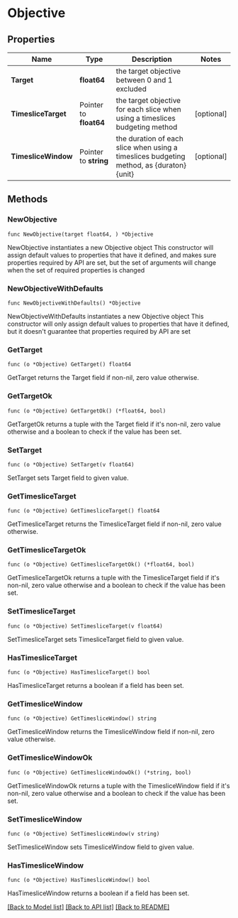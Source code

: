 # Objective

## Properties

Name | Type | Description | Notes
------------ | ------------- | ------------- | -------------
**Target** | **float64** | the target objective between 0 and 1 excluded | 
**TimesliceTarget** | Pointer to **float64** | the target objective for each slice when using a timeslices budgeting method | [optional] 
**TimesliceWindow** | Pointer to **string** | the duration of each slice when using a timeslices budgeting method, as {duraton}{unit} | [optional] 

## Methods

### NewObjective

`func NewObjective(target float64, ) *Objective`

NewObjective instantiates a new Objective object
This constructor will assign default values to properties that have it defined,
and makes sure properties required by API are set, but the set of arguments
will change when the set of required properties is changed

### NewObjectiveWithDefaults

`func NewObjectiveWithDefaults() *Objective`

NewObjectiveWithDefaults instantiates a new Objective object
This constructor will only assign default values to properties that have it defined,
but it doesn't guarantee that properties required by API are set

### GetTarget

`func (o *Objective) GetTarget() float64`

GetTarget returns the Target field if non-nil, zero value otherwise.

### GetTargetOk

`func (o *Objective) GetTargetOk() (*float64, bool)`

GetTargetOk returns a tuple with the Target field if it's non-nil, zero value otherwise
and a boolean to check if the value has been set.

### SetTarget

`func (o *Objective) SetTarget(v float64)`

SetTarget sets Target field to given value.


### GetTimesliceTarget

`func (o *Objective) GetTimesliceTarget() float64`

GetTimesliceTarget returns the TimesliceTarget field if non-nil, zero value otherwise.

### GetTimesliceTargetOk

`func (o *Objective) GetTimesliceTargetOk() (*float64, bool)`

GetTimesliceTargetOk returns a tuple with the TimesliceTarget field if it's non-nil, zero value otherwise
and a boolean to check if the value has been set.

### SetTimesliceTarget

`func (o *Objective) SetTimesliceTarget(v float64)`

SetTimesliceTarget sets TimesliceTarget field to given value.

### HasTimesliceTarget

`func (o *Objective) HasTimesliceTarget() bool`

HasTimesliceTarget returns a boolean if a field has been set.

### GetTimesliceWindow

`func (o *Objective) GetTimesliceWindow() string`

GetTimesliceWindow returns the TimesliceWindow field if non-nil, zero value otherwise.

### GetTimesliceWindowOk

`func (o *Objective) GetTimesliceWindowOk() (*string, bool)`

GetTimesliceWindowOk returns a tuple with the TimesliceWindow field if it's non-nil, zero value otherwise
and a boolean to check if the value has been set.

### SetTimesliceWindow

`func (o *Objective) SetTimesliceWindow(v string)`

SetTimesliceWindow sets TimesliceWindow field to given value.

### HasTimesliceWindow

`func (o *Objective) HasTimesliceWindow() bool`

HasTimesliceWindow returns a boolean if a field has been set.


[[Back to Model list]](../README.md#documentation-for-models) [[Back to API list]](../README.md#documentation-for-api-endpoints) [[Back to README]](../README.md)


